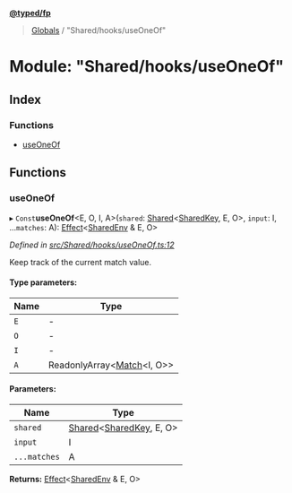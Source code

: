 **[@typed/fp](../README.md)**

> [Globals](../globals.md) / "Shared/hooks/useOneOf"

# Module: "Shared/hooks/useOneOf"

## Index

### Functions

* [useOneOf](_shared_hooks_useoneof_.md#useoneof)

## Functions

### useOneOf

▸ `Const`**useOneOf**\<E, O, I, A>(`shared`: [Shared](_shared_core_model_shared_.shared.md)\<[SharedKey](_shared_core_model_sharedkey_.sharedkey.md), E, O>, `input`: I, ...`matches`: A): [Effect](_effect_effect_.effect.md)\<[SharedEnv](../interfaces/_shared_core_services_sharedenv_.sharedenv.md) & E, O>

*Defined in [src/Shared/hooks/useOneOf.ts:12](https://github.com/TylorS/typed-fp/blob/f27ba3e/src/Shared/hooks/useOneOf.ts#L12)*

Keep track of the current match value.

#### Type parameters:

Name | Type |
------ | ------ |
`E` | - |
`O` | - |
`I` | - |
`A` | ReadonlyArray\<[Match](_logic_types_.match.md)\<I, O>> |

#### Parameters:

Name | Type |
------ | ------ |
`shared` | [Shared](_shared_core_model_shared_.shared.md)\<[SharedKey](_shared_core_model_sharedkey_.sharedkey.md), E, O> |
`input` | I |
`...matches` | A |

**Returns:** [Effect](_effect_effect_.effect.md)\<[SharedEnv](../interfaces/_shared_core_services_sharedenv_.sharedenv.md) & E, O>
